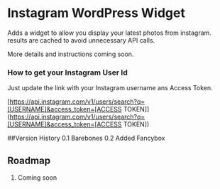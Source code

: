 # Instagram WordPress Widget
Adds a widget to allow you display your latest photos from instagram.
results are cached to avoid unnecessary API calls.

More details and instructions coming soon.

### How to get your Instagram User Id
Just update the link with your Instagram username ans Access Token.

[https://api.instagram.com/v1/users/search?q=[USERNAME]&access_token=[ACCESS TOKEN]](https://api.instagram.com/v1/users/search?q=[USERNAME]&access_token=[ACCESS TOKEN])

##Version History
0.1 Barebones
0.2 Added Fancybox
## Roadmap
1. Coming soon

